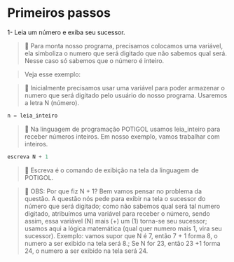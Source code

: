 # Primeiros passos

1-	Leia um número e exiba seu sucessor.

>   :shrimp: Para monta nosso programa, precisamos colocamos uma variável, ela simboliza o numero que será digitado que não sabemos qual será.
>   Nesse caso só sabemos que o número é inteiro.

>Veja esse exemplo:

>   :shrimp: Inicialmente precisamos usar uma variável para poder armazenar o numero que será digitado pelo usuário do nosso programa.
>   Usaremos a letra N (número).

````python
n = leia_inteiro
````




>   :shrimp: Na linguagem de programação POTIGOL usamos  leia_inteiro para receber números inteiros. Em nosso exemplo, vamos trabalhar com inteiros. 

````python
escreva N + 1
````

>    :shrimp: Escreva é o comando de exibição na tela da linguagem de POTIGOL.






>    :shrimp: OBS: Por que fiz N + 1? Bem vamos pensar no problema da questão. A questão nós pede para exibir na tela o sucessor do número que será digitado; como não sabemos qual será tal numero digitado, atribuímos uma variável para receber o número, sendo assim, essa variável (N) mais (+) um (1) torna-se seu sucessor; usamos aqui a lógica matemática (qual quer numero mais 1, vira seu sucessor). Exemplo: vamos supor que N é 7, então 7 + 1 forma 8, o numero a ser exibido na tela será 8.; Se N for 23, então 23 +1 forma 24, o numero a ser exibido na tela será 24. 
